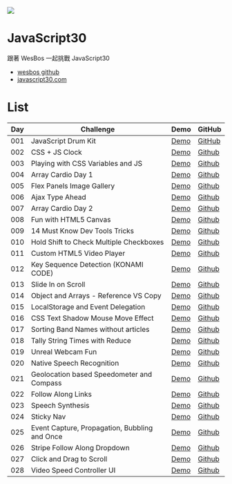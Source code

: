 ![](https://mgleon08.github.io/JavaScript30/thumbnail.png)

# JavaScript30

跟著 WesBos 一起挑戰 JavaScript30

* [wesbos github](https://github.com/wesbos/JavaScript30)
* [javascript30.com](https://javascript30.com/)

# List

| Day | Challenge | Demo | GitHub |
|-----|-----------|------|--------|
| 001 | JavaScript Drum Kit | [Demo](https://mgleon08.github.io/JavaScript30/001.JavaScript-Drum-Kit/index.html) | [GitHub](https://github.com/mgleon08/JavaScript30/tree/master/001.JavaScript-Drum-Kit)
| 002 | CSS + JS Clock | [Demo](https://mgleon08.github.io/JavaScript30/002.CSS+JS-Clock/index.html) | [Github](https://github.com/mgleon08/JavaScript30/tree/master/002.CSS%2BJS-Clock) |
| 003 | Playing with CSS Variables and JS | [Demo](https://mgleon08.github.io/JavaScript30/003.Playing-with-CSS-Variables-and-JS/index.html) | [Github](https://github.com/mgleon08/JavaScript30/tree/master/003.Playing-with-CSS-Variables-and-JS) |
| 004 | Array Cardio Day 1 | [Demo](https://mgleon08.github.io/JavaScript30/004.Array-Cardio-Day-1/index.html) | [Github](https://github.com/mgleon08/JavaScript30/tree/master/004.Array-Cardio-Day-1) |
| 005 | Flex Panels Image Gallery | [Demo](https://mgleon08.github.io/JavaScript30/005.Flex-Panels-Image-Gallery/index.html) | [Github](https://github.com/mgleon08/JavaScript30/tree/master/005.Flex-Panels-Image-Gallery) |
| 006 | Ajax Type Ahead | [Demo](https://mgleon08.github.io/JavaScript30/006.Ajax-Type-Ahead/index.html) | [Github](https://github.com/mgleon08/JavaScript30/tree/master/006.Ajax-Type-Ahead) |
| 007 | Array Cardio Day 2 | [Demo](https://mgleon08.github.io/JavaScript30/007.Array-Cardio-Day-2/index.html) | [Github](https://github.com/mgleon08/JavaScript30/tree/master/007.Array-Cardio-Day-2)
| 008 | Fun with HTML5 Canvas | [Demo](https://mgleon08.github.io/JavaScript30/008.Fun-with-HTML5-Canvas/index.html) | [Github](https://github.com/mgleon08/JavaScript30/tree/master/008.Fun-with-HTML5-Canvas) |
| 009 | 14 Must Know Dev Tools Tricks | [Demo](https://mgleon08.github.io/JavaScript30/009.14-Must-Know-Dev-Tools-Tricks/index.html) | [Github](https://github.com/mgleon08/JavaScript30/tree/master/009.14-Must-Know-Dev-Tools-Tricks) |
| 010 | Hold Shift to Check Multiple Checkboxes | [Demo](https://mgleon08.github.io/JavaScript30/010.Hold-Shift-to-Check-Multiple-Checkboxes/index.html) | [Github](https://github.com/mgleon08/JavaScript30/tree/master/010.Hold-Shift-to-Check-Multiple-Checkboxes) |
| 011 | Custom HTML5 Video Player | [Demo](https://mgleon08.github.io/JavaScript30/011.Custom-HTML5-Video-Player/index.html) | [Github](https://github.com/mgleon08/JavaScript30/tree/master/011.Custom-HTML5-Video-Player) |
| 012 | Key Sequence Detection (KONAMI CODE) | [Demo](https://mgleon08.github.io/JavaScript30/012.Key-Sequence-Detection(KONAMI-CODE)/index.html) | [Github](https://github.com/mgleon08/JavaScript30/tree/master/012.Key-Sequence-Detection(KONAMI-CODE)) |
| 013 | Slide In on Scroll | [Demo](https://mgleon08.github.io/JavaScript30/013.Slide-In-on-Scroll/index.html) | [Github](https://github.com/mgleon08/JavaScript30/tree/master/013.Slide-In-on-Scroll) |
| 014 | Object and Arrays - Reference VS Copy | [Demo](https://mgleon08.github.io/JavaScript30/014.Object-and-Arrays-Reference-VS-Copy/index.html) | [Github](https://github.com/mgleon08/JavaScript30/tree/master/014.Object-and-Arrays-Reference-VS-Copy) |
| 015 | LocalStorage and Event Delegation | [Demo](https://mgleon08.github.io/JavaScript30/015.LocalStorage-and-Event-Delegation/index.html) | [Github](https://github.com/mgleon08/JavaScript30/tree/master/015.LocalStorage-and-Event-Delegation) |
| 016 | CSS Text Shadow Mouse Move Effect | [Demo](https://mgleon08.github.io/JavaScript30/016.CSS-Text-Shadow-Mouse-Move-Effect/index.html) | [Github](https://github.com/mgleon08/JavaScript30/tree/master/016.CSS-Text-Shadow-Mouse-Move-Effect) |
| 017 | Sorting Band Names without articles | [Demo](https://mgleon08.github.io/JavaScript30/017.Sorting-Band-Names-without-articles/index.html) | [Github](https://github.com/mgleon08/JavaScript30/tree/master/017.Sorting-Band-Names-without-articles) |
| 018 | Tally String Times with Reduce | [Demo](https://mgleon08.github.io/JavaScript30/018.Tally-String-Times-with-Reduce/index.html) | [Github](https://github.com/mgleon08/JavaScript30/tree/master/018.Tally-String-Times-with-Reduce) |
| 019 | Unreal Webcam Fun | [Demo](https://mgleon08.github.io/JavaScript30/019.Unreal-Webcam-Fun/index.html) | [Github](https://github.com/mgleon08/JavaScript30/tree/master/019.Unreal-Webcam-Fun) |
| 020 | Native Speech Recognition | [Demo](https://mgleon08.github.io/JavaScript30/020.Native-Speech-Recognition/) | [Github](https://github.com/mgleon08/JavaScript30/tree/master/020.Native-Speech-Recognition) |
| 021 | Geolocation based Speedometer and Compass | [Demo](https://mgleon08.github.io/JavaScript30/021.Geolocation-based-Speedometer-and-Compass/index.html) | [Github](https://github.com/mgleon08/JavaScript30/tree/master/021.Geolocation-based-Speedometer-and-Compass) |
| 022 | Follow Along Links | [Demo](https://mgleon08.github.io/JavaScript30/022.Follow-Along-Links/) | [Github](https://github.com/mgleon08/JavaScript30/tree/master/022.Follow-Along-Links) |
| 023 | Speech Synthesis | [Demo](https://mgleon08.github.io/JavaScript30/023.Speech-Synthesis/index.html) | [Github](https://github.com/mgleon08/JavaScript30/tree/master/023.Speech-Synthesis) |
| 024 | Sticky Nav | [Demo](https://mgleon08.github.io/JavaScript30/024.Sticky-Nav/index.html) | [Github](https://github.com/mgleon08/JavaScript30/tree/master/024.Sticky-Nav) |
| 025 | Event Capture, Propagation, Bubbling and Once | [Demo](https://mgleon08.github.io/JavaScript30/025.Event-Capture-Propagation-Bubbling-and-Once/index.html) | [Github](https://github.com/mgleon08/JavaScript30/tree/master/025.Event-Capture-Propagation-Bubbling-and-Once) |
| 026 | Stripe Follow Along Dropdown | [Demo](https://mgleon08.github.io/JavaScript30/026.Stripe-Follow-Along-Dropdown/) | [Github](https://github.com/mgleon08/JavaScript30/tree/master/026.Stripe-Follow-Along-Dropdown) |
| 027 | Click and Drag to Scroll | [Demo](https://mgleon08.github.io/JavaScript30/027.Click-and-Drag-to-Scroll/index.html) | [Github](https://github.com/mgleon08/JavaScript30/tree/master/027.Click-and-Drag-to-Scroll) |
| 028 | Video Speed Controller UI | [Demo](https://mgleon08.github.io/JavaScript30/028.Video-Speed-Controller-UI/index.html) | [Github](https://github.com/mgleon08/JavaScript30/tree/master/028.Video-Speed-Controller-UI) |